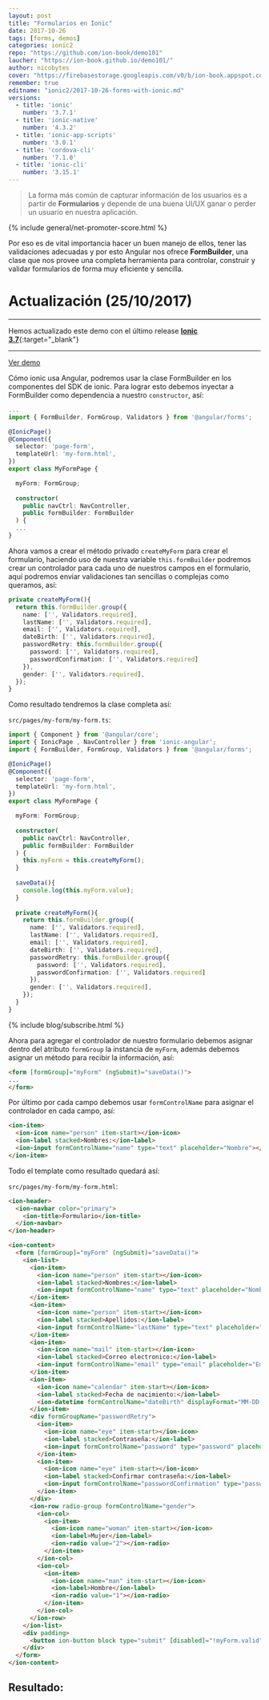 ```yaml
---
layout: post
title: "Formularios en Ionic"
date: 2017-10-26
tags: [forms, demos]
categories: ionic2
repo: "https://github.com/ion-book/demo101"
laucher: "https://ion-book.github.io/demo101/"
author: nicobytes
cover: "https://firebasestorage.googleapis.com/v0/b/ion-book.appspot.com/o/posts%2F2016-06-09-form-with-ionic%2Fcover.jpg?alt=media&token=fc7a53d1-f38b-4a36-9910-b48566220694"
remember: true
editname: "ionic2/2017-10-26-forms-with-ionic.md"
versions:
  - title: 'ionic'
    number: '3.7.1'
  - title: 'ionic-native'
    number: '4.3.2'
  - title: 'ionic-app-scripts'
    number: '3.0.1'
  - title: 'cordova-cli'
    number: '7.1.0'
  - title: 'ionic-cli'
    number: '3.15.1'
---
```


> La forma más común de capturar información de los usuarios es a partir de **Formularios** y depende de una buena UI/UX ganar o perder un usuario en nuestra aplicación. 

<amp-img width="1024" height="512" layout="responsive" src="https://firebasestorage.googleapis.com/v0/b/ion-book.appspot.com/o/posts%2F2016-06-09-form-with-ionic%2Fcover.jpg?alt=media&token=fc7a53d1-f38b-4a36-9910-b48566220694" alt="Ionic Form Builder"></amp-img>

{% include general/net-promoter-score.html %} 

Por eso es de vital importancia hacer un buen manejo de ellos, tener las validaciones adecuadas y por esto Angular nos ofrece **FormBuilder**, una clase que nos provee una completa herramienta para controlar, construir y validar formularios de forma muy eficiente y sencilla.

# Actualización (25/10/2017)
<hr/>

Hemos actualizado este demo con el último release [**Ionic 3.7**](https://www.ion-book.com/blog/news/ionic-3-7/){:target="_blank"}
<hr/>

<a href="https://ion-book.github.io/demo101/" target="_blank" class="btn btn-round btn-success">Ver demo</a>

Cómo ionic usa Angular, podremos usar la clase FormBuilder en los componentes del SDK de ionic. Para lograr esto debemos inyectar a FormBuilder como dependencia a nuestro `constructor`, así:

```ts
...
import { FormBuilder, FormGroup, Validators } from '@angular/forms';

@IonicPage()
@Component({
  selector: 'page-form',
  templateUrl: 'my-form.html',
})
export class MyFormPage {

  myForm: FormGroup;
  
  constructor(
    public navCtrl: NavController,
    public formBuilder: FormBuilder
  ) {
  ...
}
```

Ahora vamos a crear el método privado `createMyForm` para crear el formulario, haciendo uso de nuestra variable `this.formBuilder` podremos crear un controlador para cada uno de nuestros campos en el formulario, aquí podremos enviar validaciones tan sencillas o complejas como queramos, así: 

```ts
private createMyForm(){
  return this.formBuilder.group({
    name: ['', Validators.required],
    lastName: ['', Validators.required],
    email: ['', Validators.required],
    dateBirth: ['', Validators.required],
    passwordRetry: this.formBuilder.group({
      password: ['', Validators.required],
      passwordConfirmation: ['', Validators.required]
    }),
    gender: ['', Validators.required],
  });
}
```

Como resultado tendremos la clase completa así:

`src/pages/my-form/my-form.ts`:

```ts
import { Component } from '@angular/core';
import { IonicPage , NavController } from 'ionic-angular';
import { FormBuilder, FormGroup, Validators } from '@angular/forms';

@IonicPage()
@Component({
  selector: 'page-form',
  templateUrl: 'my-form.html',
})
export class MyFormPage {

  myForm: FormGroup;
  
  constructor(
    public navCtrl: NavController,
    public formBuilder: FormBuilder
  ) {
    this.myForm = this.createMyForm();
  }
  
  saveData(){
    console.log(this.myForm.value);
  }
  
  private createMyForm(){
    return this.formBuilder.group({
      name: ['', Validators.required],
      lastName: ['', Validators.required],
      email: ['', Validators.required],
      dateBirth: ['', Validators.required],
      passwordRetry: this.formBuilder.group({
        password: ['', Validators.required],
        passwordConfirmation: ['', Validators.required]
      }),
      gender: ['', Validators.required],
    });
  }
}
```

{% include blog/subscribe.html %}

Ahora para agregar el controlador de nuestro formulario debemos asignar dentro del atributo `formGroup` la instancia de `myForm`, además debemos asignar un método para recibir la información, así:

```html
<form [formGroup]="myForm" (ngSubmit)="saveData()">
...
</form>
```

Por último por cada campo debemos usar `formControlName` para asignar el controlador en cada campo, así:

```html
<ion-item>
  <ion-icon name="person" item-start></ion-icon>
  <ion-label stacked>Nombres:</ion-label>
  <ion-input formControlName="name" type="text" placeholder="Nombre"></ion-input>
</ion-item>
```

Todo el template como resultado quedará así:

`src/pages/my-form/my-form.html`:

```html
<ion-header>
  <ion-navbar color="primary">
    <ion-title>Formulario</ion-title>
  </ion-navbar>
</ion-header>

<ion-content>
  <form [formGroup]="myForm" (ngSubmit)="saveData()">
    <ion-list>
      <ion-item>
        <ion-icon name="person" item-start></ion-icon>
        <ion-label stacked>Nombres:</ion-label>
        <ion-input formControlName="name" type="text" placeholder="Nombre"></ion-input>
      </ion-item>
      <ion-item>
        <ion-icon name="person" item-start></ion-icon>
        <ion-label stacked>Apellidos:</ion-label>
        <ion-input formControlName="lastName" type="text" placeholder="Apellidos"></ion-input>
      </ion-item>
      <ion-item>
        <ion-icon name="mail" item-start></ion-icon>
        <ion-label stacked>Correo electronico:</ion-label>
        <ion-input formControlName="email" type="email" placeholder="Email"></ion-input>
      </ion-item>
      <ion-item>
        <ion-icon name="calendar" item-start></ion-icon>
        <ion-label stacked>Fecha de nacimiento:</ion-label>
        <ion-datetime formControlName="dateBirth" displayFormat="MM-DD-YYYY" placeholder="MM-DD-YYY"></ion-datetime>
      </ion-item>
      <div formGroupName="passwordRetry">
        <ion-item>
          <ion-icon name="eye" item-start></ion-icon>
          <ion-label stacked>Contraseña:</ion-label>
          <ion-input formControlName="password" type="password" placeholder="Contraseña"></ion-input>
        </ion-item>
        <ion-item>
          <ion-icon name="eye" item-start></ion-icon>
          <ion-label stacked>Confirmar contraseña:</ion-label>
          <ion-input formControlName="passwordConfirmation" type="password" placeholder="Confirmar contraseña"></ion-input>
        </ion-item>
      </div>
      <ion-row radio-group formControlName="gender">
        <ion-col>
          <ion-item>
            <ion-icon name="woman" item-start></ion-icon>
            <ion-label>Mujer</ion-label>
            <ion-radio value="2"></ion-radio>
          </ion-item>
        </ion-col>
        <ion-col>
          <ion-item>
            <ion-icon name="man" item-start></ion-icon>
            <ion-label>Hombre</ion-label>
            <ion-radio value="1"></ion-radio>
          </ion-item>
        </ion-col>
      </ion-row>
    </ion-list>
    <div padding>
      <button ion-button block type="submit" [disabled]="!myForm.valid">Guardar</button>
    </div>
  </form>
</ion-content>
```

## Resultado: 

<amp-img width="791" height="639" layout="responsive" src="https://firebasestorage.googleapis.com/v0/b/ion-book.appspot.com/o/posts%2F2016-06-09-form-with-ionic%2Fscreen.png?alt=media&token=bf6ef3e2-1b05-4ac2-a365-77a0eede3e3a" alt="Ionic Form Builder"></amp-img>